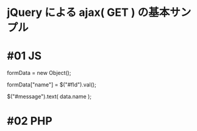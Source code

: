 # jQuery による ajax( GET ) の基本サンプル
# #01 JS

formData = new Object();
    
formData["name"] = $("#fld").val();

$("#message").text( data.name );
    
# #02 PHP

